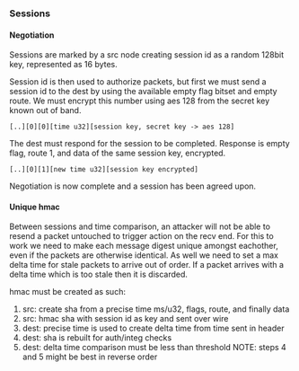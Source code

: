 ### Sessions ###

#### Negotiation ####

Sessions are marked by a src node creating session id as a random 128bit key, represented as 16 bytes.

Session id is then used to authorize packets, but first we must send a session id to the dest by using the available empty flag bitset and empty route.
We must encrypt this number using aes 128 from the secret key known out of band.

``` [..][0][0][time u32][session key, secret key -> aes 128] ```

The dest must respond for the session to be completed. Response is empty flag, route 1, and data of the same session key, encrypted.

``` [..][0][1][new time u32][session key encrypted] ```

Negotiation is now complete and a session has been agreed upon.


#### Unique hmac ####

Between sessions and time comparison, an attacker will not be able to resend a packet untouched to trigger action on the recv end. For this to work we need to make each message digest unique amongst eachother, even if the packets are otherwise identical. As well we need to set a max delta time for stale packets to arrive out of order. If a packet arrives with a delta time which is too stale then it is discarded.

hmac must be created as such:
1. src: create sha from a precise time ms/u32, flags, route, and finally data
2. src: hmac sha with session id as key and sent over wire
3. dest: precise time is used to create delta time from time sent in header
4. dest: sha is rebuilt for auth/integ checks
5. dest: delta time comparison must be less than threshold
NOTE: steps 4 and 5 might be best in reverse order
